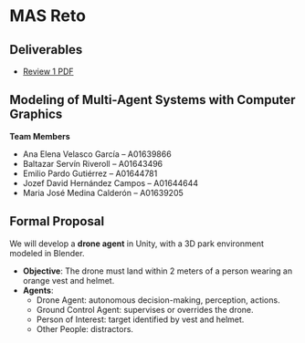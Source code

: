 # MAS Reto

## Deliverables  
- [Review 1 PDF](Review1.pdf)

## Modeling of Multi-Agent Systems with Computer Graphics  
**Team Members**  
- Ana Elena Velasco García – A01639866  
- Baltazar Servín Riveroll – A01643496  
- Emilio Pardo Gutiérrez – A01644781  
- Jozef David Hernández Campos – A01644644  
- Maria José Medina Calderón – A01639205  

## Formal Proposal  
We will develop a **drone agent** in Unity, with a 3D park environment modeled in Blender.  

- **Objective**: The drone must land within 2 meters of a person wearing an orange vest and helmet.  
- **Agents**:  
  - Drone Agent: autonomous decision-making, perception, actions.  
  - Ground Control Agent: supervises or overrides the drone.  
  - Person of Interest: target identified by vest and helmet.  
  - Other People: distractors.  